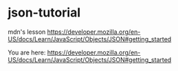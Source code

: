 # json-tutorial
mdn's lesson https://developer.mozilla.org/en-US/docs/Learn/JavaScript/Objects/JSON#getting_started

You are here: https://developer.mozilla.org/en-US/docs/Learn/JavaScript/Objects/JSON#getting_started
